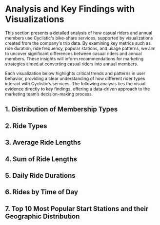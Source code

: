 # Analysis and Key Findings with Visualizations

This section presents a detailed analysis of how casual riders and annual members use Cyclistic's bike-share services, supported by visualizations created from the company's trip data. By examining key metrics 
such as ride duration, ride frequency, popular stations, and usage patterns, we aim to uncover significant differences between casual riders and annual members. These insights will inform recommendations for 
marketing strategies aimed at converting casual riders into annual members. 

Each visualization below highlights critical trends and patterns in user behavior, providing a clear understanding of how different rider types interact with Cyclistic’s services. The following analysis ties the 
visual evidence directly to key findings, offering a data-driven approach to the marketing team’s decision-making process.

## 1. Distribution of Membership Types

## 2. Ride Types

## 3. Average Ride Lengths

## 4. Sum of Ride Lengths 

## 5. Daily Ride Durations

## 6. Rides by Time of Day

## 7. Top 10 Most Popular Start Stations and their Geographic Distribution
